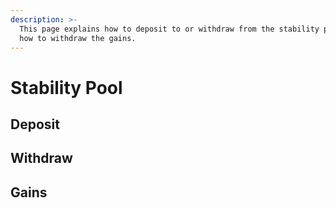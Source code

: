 ```yaml
---
description: >-
  This page explains how to deposit to or withdraw from the stability pool and
  how to withdraw the gains.
---
```


# Stability Pool

## Deposit

## Withdraw

## Gains

